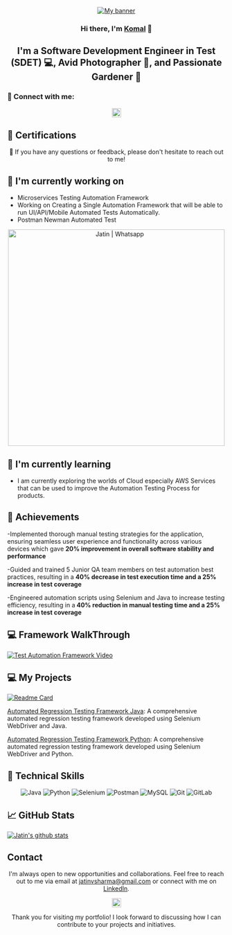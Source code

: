 <p align="center">
  <a href="https://www.linkedin.com/in/komal-kolambe" target="_blank" rel="noreferrer">
    <img src="https://raw.githubusercontent.com/komalKolambe/komalKolambe.github.io/main/images/banner.png" alt="My banner">
  </a>
</p>

<h3 align="center">Hi there, I'm <a href="https://www.linkedin.com/in/komal-kolambe" target="_blank" rel="noreferrer">Komal</a> 👋</h3>

<h2 align="center">I'm a Software Development Engineer in Test (SDET) 💻, Avid Photographer 📸, and Passionate Gardener 🌱</h2>

### 🤝 Connect with me:

<p align="center">
  <a href="https://www.linkedin.com/in/komal-kolambe/">
    <img src="https://raw.githubusercontent.com/komalKolambe/komalKolambe.github.io/main/images/linkedin.svg" alt="Jatin Shharma | LinkedIn" width="21px"/>
  </a>
  <!--
  <a href="https://instagram.com/tech_with_jatin">
    <img src="https://raw.githubusercontent.com/komalKolambe/komalKolambe.github.io/main/images/instagram.svg" alt="Jatin | Instagram" width="21px"/>
  </a>
  <a href="https://wa.link/8nquvx">
    <img src="https://raw.githubusercontent.com/komalKolambe/komalKolambe.github.io/main/images/whatsapp.png" alt="Jatin | Whatsapp" width="21px"/>
  </a> -->
</p>
  
## 🥇 Certifications
<!--<p align="center">
  <img src="https://raw.githubusercontent.com/komalKolambe/komalKolambe.github.io/main/images/ISTQB.png" alt="Jatin | ISTQB" width="100 px"/>
  <img src="https://raw.githubusercontent.com/komalKolambe/komalKolambe.github.io/main/images/aws-cp.png" alt="Jatin | AWS-CP" width="100 px"/>
  <img src="https://raw.githubusercontent.com/komalKolambe/komalKolambe.github.io/main/images/aws-dev.png" alt="Jatin | AWS-DEV" width="100 px"/>
  <img src="https://raw.githubusercontent.com/komalKolambe/komalKolambe.github.io/main/images/aws-sa.png" alt="Jatin | AWS-SA" width="100 px"/>
   <img src="https://raw.githubusercontent.com/komalKolambe/komalKolambe.github.io/main/images/ocpjp.png" alt="Jatin | AWS-SA" width="100 px"/>
    <img src="https://raw.githubusercontent.com/komalKolambe/komalKolambe.github.io/main/images/safe.png" alt="Jatin | AWS-SA" width="100 px"/>
     <img src="https://raw.githubusercontent.com/komalKolambe/komalKolambe.github.io/main/images/csm.webp" alt="Jatin | AWS-SA" width="100 px"/>
</p>
-->
<p align="center">💬 If you have any questions or feedback, please don't hesitate to reach out to me!</p>

## 🔭 I'm currently working on

- Microservices Testing Automation Framework
- Working on Creating a Single Automation Framework that will be able to run UI/API/Mobile Automated Tests Automatically. 
- Postman Newman Automated Test 
<p align="center">    
<img src="https://raw.githubusercontent.com/komalKolambe/komalKolambe.github.io/main/images/postmanproject.jpg" alt="Jatin | Whatsapp" width="500px"/> </p>

## 🌱 I'm currently learning

- I am currently exploring the worlds of Cloud especially AWS Services that can be used to improve the Automation Testing Process for products. 


## 🥇 Achievements

-Implemented thorough manual testing strategies for the application, ensuring
seamless user experience and functionality across various devices which gave
<b>20% improvement in overall software stability and performance</b>

-Guided and trained 5 Junior QA team members on test automation best practices,
resulting in a  <b>40% decrease in test execution time and a 25% increase in test
coverage </b>

-Engineered automation scripts using Selenium and Java to increase testing
efficiency, resulting in a<b> 40% reduction in manual testing time and a 25% increase
in test coverage</b>


## 💻 Framework WalkThrough
[![Test Automation Framework Video](https://raw.githubusercontent.com/komalKolambe/komalKolambe.github.io/main/images/thumbnail.jpg)](https://youtu.be/BCaqX6XCKhw)

## 💻 My Projects 

[![Readme Card](https://github-readme-stats.vercel.app/api/pin/?username=komalKolambe&repo=AutomationFramework)](https://github.com/komalKolambe/AutomationFramework)

[Automated Regression Testing Framework Java](https://github.com/komalKolambe/): A comprehensive automated regression testing framework developed using Selenium WebDriver and Java.

[Automated Regression Testing Framework Python](https://github.com/komalKolambe/): A comprehensive automated regression testing framework developed using Selenium WebDriver and Python.


## 💼 Technical Skills

<p align="center">
  <img src="https://img.shields.io/badge/Java-007396?style=for-the-badge&logo=java&logoColor=white" alt="Java">
  <img src="https://img.shields.io/badge/Python-3776AB?style=for-the-badge&logo=python&logoColor=white" alt="Python"> 
 <!-- <img src="https://img.shields.io/badge/JavaScript-F7DF1E?style=for-the-badge&logo=javascript&logoColor=black" alt="JavaScript"> -->
  <img src="https://img.shields.io/badge/Selenium-43B02A?style=for-the-badge&logo=selenium&logoColor=white" alt="Selenium">
  <img src="https://img.shields.io/badge/Postman-FF6C37?style=for-the-badge&logo=postman&logoColor=white" alt="Postman">
  <img src="https://img.shields.io/badge/MySQL-4479A1?style=for-the-badge&logo=mysql&logoColor=white" alt="MySQL">
  <!-- <img src="https://img.shields.io/badge/JMeter-D22128?style=for-the-badge&logo=apache%20jmeter&logoColor=white" alt="JMeter"> -->
  <!-- <img src="https://img.shields.io/badge/Docker-2496ED?style=for-the-badge&logo=docker&logoColor=white" alt="Docker">
  <img src="https://img.shields.io/badge/AWS-232F3E?style=for-the-badge&logo=amazon-aws&logoColor=white" alt="AWS">
  <img src="https://img.shields.io/badge/Azure-0089D6?style=for-the-badge&logo=microsoft-azure&logoColor=white" alt="Azure"> -->
  <img src="https://img.shields.io/badge/Git-F05032?style=for-the-badge&logo=git&logoColor=white" alt="Git">
  <img src="https://img.shields.io/badge/GitLab-FCA121?style=for-the-badge&logo=gitlab&logoColor=white" alt="GitLab">
</p>

## 📈 GitHub Stats 

[![Jatin's github stats](https://github-readme-stats.vercel.app/api?username=komalKolambe)](https://github.com/komalKolambe)


## Contact

<p align="center">I'm always open to new opportunities and collaborations. Feel free to reach out to me via email at <a href="mailto:jatinvsharma@gmail.com">jatinvsharma@gmail.com</a> or connect with me on <a href="https://www.linkedin.com/in/yourprofile">LinkedIn</a>.</p>

<p align="center">
  <a href="https://www.linkedin.com/in/
komal-kolambe/">
    <img src="https://raw.githubusercontent.com/komalKolambe/komalKolambe.github.io/main/images/linkedin.svg" alt="Jatin Shharma | LinkedIn" width="21px"/>
  </a>
 <!-- <a href="https://instagram.com/tech_with_jatin">
    <img src="https://raw.githubusercontent.com/komalKolambe/komalKolambe.github.io/main/images/instagram.svg" alt="Jatin | Instagram" width="21px"/>
  </a>
  <a href="https://wa.link/8nquvx">
    <img src="https://raw.githubusercontent.com/komalKolambe/komalKolambe.github.io/main/images/whatsapp.png" alt="Jatin | Whatsapp" width="21px"/>
  </a> -->
</p>
  

<p align="center">Thank you for visiting my portfolio! I look forward to discussing how I can contribute to your projects and initiatives.</p>
